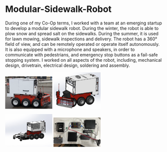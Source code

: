 # Modular-Sidewalk-Robot
During one of my Co-Op terms, I worked with a team at an emerging startup to develop a modular sidewalk robot. During the winter, the robot is able to plow snow and spread salt on the sidewalks. During the summer, it is used for lawn mowing, sidewalk inspections and delivery. The robot has a 360° field of view, and can be remotely operated or operate itself autonomously. It is also equipped with a microphone and speakers, in order to communicate with pedestrians, and emergency stop buttons as a fail-safe stopping system. I worked on all aspects of the robot, including, mechanical design, drivetrain, electrical design, soldering and assembly.

<img src="https://github.com/Eohayon/Modular-Sidewalk-Robot/blob/main/Pictures/SIDE.png" width="30%" height="30%"> <img src="https://github.com/Eohayon/Modular-Sidewalk-Robot/blob/main/Pictures/PLOW%20RENDER.png" width="30%" height="30%">

<img src="https://github.com/Eohayon/Modular-Sidewalk-Robot/blob/main/Pictures/MOWER%20RENDER.png" width="30%" height="30%"> <img src="https://github.com/Eohayon/Modular-Sidewalk-Robot/blob/main/Pictures/TECH%20PLATE.png" width="30%" height="30%">

